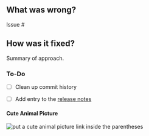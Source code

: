 ## What was wrong?

Issue #

## How was it fixed?

Summary of approach.

### To-Do

[//]: # (Stay ahead of things, add list items here!)
- [ ] Clean up commit history

[//]: # (For important changes that should go into the release notes please add a newsfragment file as explained here: https://github.com/ethereum/my_eth_apps/blob/master/newsfragments/README.md)

[//]: # (See: https://my_eth_apps.readthedocs.io/en/latest/contributing.html#pull-requests)
- [ ] Add entry to the [release notes](https://github.com/ethereum/my_eth_apps/blob/master/newsfragments/README.md)

#### Cute Animal Picture

![put a cute animal picture link inside the parentheses]()
